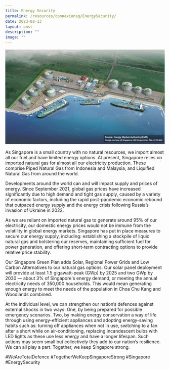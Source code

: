 ```yaml
---
title: Energy Security
permalink: /resources/connexionsg/EnergySecurity/
date: 2023-02-13
layout: post
description: ""
image: ""
---
```

![](/images/connexionsg/2023/Energy%20Security.png)

As Singapore is a small country with no natural resources, we import almost all our fuel and have limited energy options. At present, Singapore relies on imported natural gas for almost all our electricity production. These comprise Piped Natural Gas from Indonesia and Malaysia, and Liquified Natural Gas from around the world.

Developments around the world can and will impact supply and prices of energy. Since September 2021, global gas prices have increased significantly due to high demand and tight gas supply, caused by a variety of economic factors, including the rapid post-pandemic economic rebound that outpaced energy supply and the energy crisis following Russia’s invasion of Ukraine in 2022.

As we are reliant on imported natural gas to generate around 95% of our electricity, our domestic energy prices would not be immune from the volatility in global energy markets. Singapore has put in place measures to secure our energy supply, including: establishing a stockpile of liquid natural gas and bolstering our reserves, maintaining sufficient fuel for power generation, and offering short-term contracting options to provide relative price stability.

Our Singapore Green Plan adds Solar, Regional Power Grids and Low Carbon Alternatives to our natural gas options. Our solar panel deployment will provide at least 1.5 gigawatt-peak (GWp) by 2025 and two GWp by 2030 — about 3% of Singapore's energy demand, or meeting the annual electricity needs of 350,000 households. This would mean generating enough energy to meet the needs of the population in Choa Chu Kang and Woodlands combined.

At the individual level, we can strengthen our nation’s defences against external shocks in two ways: One, by being prepared for possible emergency scenarios. Two, by making energy conservation a way of life through using energy-efficient appliances and adopting energy-saving habits such as: turning off appliances when not in use, switching to a fan after a short while on air-conditioning, replacing incandescent bulbs with LED lights as these use less energy and have a longer lifespan. Such actions may seem small but collectively they add to our nation’s resilience. We can all play a part. Together, we keep Singapore strong.

#WeAreTotalDefence #TogetherWeKeepSingaporeStrong #Singapore #EnergySecurity
